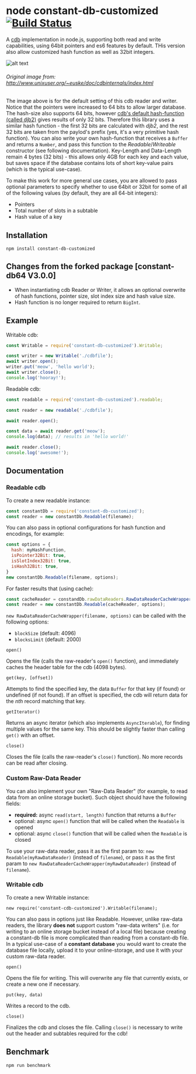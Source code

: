# node constant-db-customized [![Build Status](https://travis-ci.com/cs824655/node-cdb-customized.svg?branch=master)](https://travis-ci.com/github/cs824655/node-cdb-customized)
A [cdb](http://cr.yp.to/cdb.html) implementation in node.js, supporting both read and write capabilities, using 64bit pointers and es6 features by default. THis version also allow customized hash function as well as 32bit integers.

![alt text](./cdb64.png "Original image from: http://www.unixuser.org/~euske/doc/cdbinternals/index.html")
###### Original image from: http://www.unixuser.org/~euske/doc/cdbinternals/index.html
The image above is for the default setting of this cdb reader and writer.
Notice that the pointers were increased to 64 bits to allow larger database.
The hash-size also supports 64 bits, however [cdb's default hash-function (called djb2)](http://cr.yp.to/cdb/cdb.txt) gives results of only 32 bits.
Therefore this library uses a similar hash function - the first 32 bits are calculated with *djb2*, and the rest 32 bits are taken from the paylod's prefix (yes, it's a very primitive hash function). You can also write your own hash-function that receives a `Buffer` and returns a `Number`, and pass this function to the *Readable*/*Writeable* constructor (see following documentation).
Key-Length and Data-Length remain 4 bytes (32 bits) - this allows only 4GB for each key and each value, but saves space if the database contains lots of short key-value pairs (which is the typical use-case).

To make this work for more general use cases, you are allowed to pass optional parameters to specify whether to use 64bit or 32bit for some of all of the following values (by default, they are all 64-bit integers):
* Pointers
* Total number of slots in a subtable
* Hash value of a key


## Installation
`npm install constant-db-customized`

## Changes from the forked package [constant-db64 V3.0.0] 
* When instantiating cdb Reader or Writer, it allows an optional overwrite of hash functions, pointer size, slot index size and hash value size.
* Hash function is no longer required to return `BigInt`.

## Example
Writable cdb:
```javascript
const Writable = require('constant-db-customized').Writable;

const writer = new Writable('./cdbfile');
await writer.open();
writer.put('meow', 'hello world');
await writer.close();
console.log('hooray!');
```

Readable cdb:
```javascript
const readable = require('constant-db-customized').readable;

const reader = new readable('./cdbfile');

await reader.open();

const data = await reader.get('meow');
console.log(data); // results in 'hello world!'

await reader.close();
console.log('awesome!');
```

## Documentation
### Readable cdb
To create a new readable instance:
```javascript
const constantDb = require('constant-db-customized');
const reader = new constantDb.Readable(filename);
```

You can also pass in optional configurations for hash function and encodings, for example:
```javascript
const options = {
  hash: myHashFunction,
  isPointer32Bit: true,
  isSlotIndex32Bit: true,
  isHash32Bit: true,
}
new constantDb.Readable(filename, options);
```

For faster results that (using cache):
```javascript
const cacheReader = constandDb.rawDataReaders.RawDataReaderCacheWrapper(filename);
const reader = new constantDb.Readable(cacheReader, options);
```

`new RawDataReaderCacheWrapper(filename, options)` can be called with the following options:
* `blockSize` (default: 4096)
* `blocksLimit` (default: 2000)


`open()`

Opens the file (calls the raw-reader's `open()` function), and immediately caches the header table for the cdb (4098 bytes).

`get(key, [offset])`

Attempts to find the specified key, the data `Buffer` for that key (if found) or undefined (if not found). If an offset is specified, the cdb will return data for the *nth* record matching that key.

`getIterator()`

Returns an async iterator (which also implements `AsyncIterable`), for finding multiple values for the same key. This should be slightly faster than calling `get()` with an offset.

`close()`

Closes the file (calls the raw-reader's `close()` function). No more records can be read after closing.

### Custom Raw-Data Reader

You can also implement your own "Raw-Data Reader" (for example, to read data from an online storage bucket).
Such object should have the following fields:
* **required:** async `read(start, length)` function that returns a `Buffer`
* optional: async `open()` function that will be called when the `Readable` is opened
* optional: async `close()` function that will be called when the `Readable` is closed

To use your raw-data reader, pass it as the first param to: `new Readable(myRawDataReader)` (instead of `filename`), or pass it as the first param to `new RawDataReaderCacheWrapper(myRawDataReader)` (instead of `filename`).

### Writable cdb
To create a new Writable instance:

`new require('constant-cdb-customized').Writable(filename);`

You can also pass in options just like Readable. However, unlike raw-data readers, the library **does not** support custom "raw-data writers" (i.e. for writing to an online storage bucket instead of a local file) because creating a constant-db file is more complicated than reading from a constant-db file. In a typical use-case of a **constant database** you would want to create the database file locally, upload it to your online-storage, and use it with your custom raw-data reader.

`open()`

Opens the file for writing. This will overwrite any file that currently exists, or create a new one if necessary.

`put(key, data)`

Writes a record to the cdb.

`close()`

Finalizes the cdb and closes the file. Calling `close()` is necessary to write out the header and subtables required for the cdb!

## Benchmark
`npm run benchmark`
